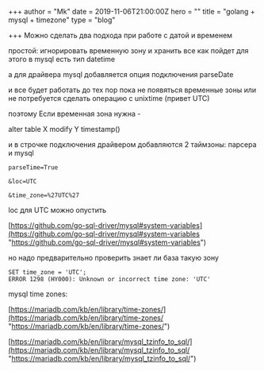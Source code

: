 +++
author = "Mk"
date = 2019-11-06T21:00:00Z
hero = ""
title = "golang + mysql + timezone"
type = "blog"

+++
Можно сделать два подхода при работе с датой и временем

простой: игнорировать временную зону и хранить все как пойдет для этого в mysql есть тип datetime

а для драйвера mysql добавляется опция подключения parseDate

и все будет работать до тех пор пока не появяться временные зоны или не потребуется сделать операцию с unixtime (привет UTC)

поэтому Если временная зона нужна -

alter table X modify Y timestamp()

и в строчке подключения драйвером добавляются 2 таймзоны: парсера и mysql

    parseTime=True
    
    &loc=UTC
    
    &time_zone=%27UTC%27

loc для UTC можно опустить

[https://github.com/go-sql-driver/mysql#system-variables](https://github.com/go-sql-driver/mysql#system-variables "https://github.com/go-sql-driver/mysql#system-variables")

но надо предварительно проверить знает ли база такую зону

    SET time_zone = 'UTC';
    ERROR 1298 (HY000): Unknown or incorrect time zone: 'UTC'

mysql time zones:

[https://mariadb.com/kb/en/library/time-zones/](https://mariadb.com/kb/en/library/time-zones/ "https://mariadb.com/kb/en/library/time-zones/")

[https://mariadb.com/kb/en/library/mysql_tzinfo_to_sql/](https://mariadb.com/kb/en/library/mysql_tzinfo_to_sql/ "https://mariadb.com/kb/en/library/mysql_tzinfo_to_sql/")